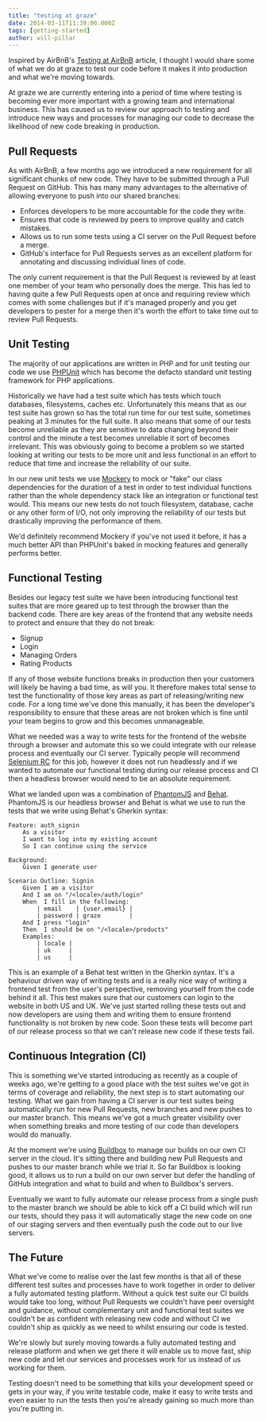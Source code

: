 ```yaml
---
title: "testing at graze"
date: 2014-03-11T11:39:00.000Z
tags: [getting-started]
author: will-pillar
---
```


Inspired by AirBnB's [Testing at AirBnB](http://nerds.airbnb.com/testing-at-airbnb) article, I thought I would share some of what we do at graze to test our code before it makes it into production and what we're moving towards.

At graze we are currently entering into a period of time where testing is becoming ever more important with a growing team and international business. This has caused us to review our approach to testing and introduce new ways and processes for managing our code to decrease the likelihood of new code breaking in production.

## Pull Requests ##

As with AirBnB, a few months ago we introduced a new requirement for all significant chunks of new code. They have to be submitted through a Pull Request on GitHub. This has many many advantages to the alternative of allowing everyone to push into our shared branches:

- Enforces developers to be more accountable for the code they write.
- Ensures that code is reviewed by peers to improve quality and catch mistakes.
- Allows us to run some tests using a CI server on the Pull Request before a merge.
- GitHub's interface for Pull Requests serves as an excellent platform for annotating and discussing individual lines of code.

The only current requirement is that the Pull Request is reviewed by at least one member of your team who personally does the merge. This has led to having quite a few Pull Requests open at once and requiring review which comes with some challenges but if it's managed properly and you get developers to pester for a merge then it's worth the effort to take time out to review Pull Requests.

## Unit Testing ##

The majority of our applications are written in PHP and for unit testing our code we use [PHPUnit](http://phpunit.de/) which has become the defacto standard unit testing framework for PHP applications.

Historically we have had a test suite which has tests which touch databases, filesystems, caches etc. Unfortunately this means that as our test suite has grown so has the total run time for our test suite, sometimes peaking at 3 minutes for the full suite. It also means that some of our tests become unreliable as they are sensitive to data changing beyond their control and the minute a test becomes unreliable it sort of becomes irrelevant. This was obviously going to become a problem so we started looking at writing our tests to be more unit and less functional in an effort to reduce that time and increase the reliability of our suite.

In our new unit tests we use [Mockery](https://github.com/padraic/mockery) to mock or "fake" our class dependencies for the duration of a test in order to test individual functions rather than the whole dependency stack like an integration or functional test would. This means our new tests do not touch filesystem, database, cache or any other form of I/O, not only improving the reliability of our tests but drastically improving the performance of them.

We'd definitely recommend Mockery if you've not used it before, it has a much better API than PHPUnit's baked in mocking features and generally performs better.

## Functional Testing ##

Besides our legacy test suite we have been introducing functional test suites that are more geared up to test through the browser than the backend code. There are key areas of the frontend that any website needs to protect and ensure that they do not break:

- Signup
- Login
- Managing Orders
- Rating Products

If any of those website functions breaks in production then your customers will likely be having a bad time, as will you. It therefore makes total sense to test the functionality of those key areas as part of releasing/writing new code. For a long time we've done this manually, it has been the developer's responsibility to ensure that these areas are not broken which is fine until your team begins to grow and this becomes unmanageable.

What we needed was a way to write tests for the frontend of the website through a browser and automate this so we could integrate with our release process and eventually our CI server. Typically people will recommend [Selenium RC](http://docs.seleniumhq.org/projects/remote-control/) for this job, however it does not run headlessly and if we wanted to automate our functional testing during our release process and CI then a headless browser would need to be an absolute requirement.

What we landed upon was a combination of [PhantomJS](http://phantomjs.org/) and [Behat](http://behat.org/). PhantomJS is our headless browser and Behat is what we use to run the tests that we write using Behat's Gherkin syntax:

<?prettify?>
    Feature: auth_signin
        As a visitor
        I want to log into my existing account
        So I can continue using the service

    Background:
        Given I generate user

    Scenario Outline: Signin
        Given I am a visitor
        And I am on "/<locale>/auth/login"
        When  I fill in the following:
            | email    | {user.email} |
            | password | graze        |
        And I press "login"
        Then  I should be on "/<locale>/products"
        Examples:
            | locale |
            | uk     |
            | us     |

This is an example of a Behat test written in the Gherkin syntax. It's a behaviour driven way of writing tests and is a really nice way of writing a frontend test from the user's perspective, removing yourself from the code behind it all. This test makes sure that our customers can login to the website in both US and UK. We've just started rolling these tests out and now developers are using them and writing them to ensure frontend functionality is not broken by new code. Soon these tests will become part of our release process so that we can't release new code if these tests fail.

## Continuous Integration (CI) ##

This is something we've started introducing as recently as a couple of weeks ago, we're getting to a good place with the test suites we've got in terms of coverage and reliability, the next step is to start automating our testing. What we gain from having a CI server is our test suites being automatically run for new Pull Requests, new branches and new pushes to our master branch. This means we've got a much greater visibility over when something breaks and more testing of our code than developers would do manually.

At the moment we're using [Buildbox](http://buildbox.io) to manage our builds on our own CI server in the cloud. It's sitting there and building new Pull Requests and pushes to our master branch while we trial it. So far Buildbox is looking good, it allows us to run a build on our own server but defer the handling of GitHub integration and what to build and when to Buildbox's servers.

Eventually we want to fully automate our release process from a single push to the master branch we should be able to kick off a CI build which will run our tests, should they pass it will automatically stage the new code on one of our staging servers and then eventually push the code out to our live servers.

## The Future ##

What we've come to realise over the last few months is that all of these different test suites and processes have to work together in order to deliver a fully automated testing platform. Without a quick test suite our CI builds would take too long, without Pull Requests we couldn't have peer oversight and guidance, without complementary unit and functional test suites we couldn't be as confident with releasing new code and without CI we couldn't ship as quickly as we need to whilst ensuring our code is tested.

We're slowly but surely moving towards a fully automated testing and release platform and when we get there it will enable us to move fast, ship new code and let our services and processes work for us instead of us working for them.

Testing doesn't need to be something that kills your development speed or gets in your way, if you write testable code, make it easy to write tests and even easier to run the tests then you're already gaining so much more than you're putting in.

